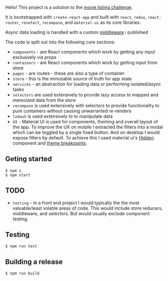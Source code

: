 Hello! This project is a solution to the [movie listing challenge](https://zone.github.io/frontend/movie-listing).

It is bootstrapped with `create-react-app` and built with `react`, `redux`, `react-router`, `reselect`, `recompose`, and `material-ui` as its core libraries.

Async data loading is handled with a custom [middleware](https://github.com/alexstroukov/slex-redux-loader) i published

The code is split out into the following core sections:

- `components` - are React components which work by getting any input exclusively via props
- `containers` - are React components which work by getting input from store
- `pages` - are routes - these are also a type of container
- `store` - this is the immutable source of truth for app state
- `services` - an abstraction for loading data or performing isolated/async tasks
- `selectors` are used extensively to provide lazy access to mapped and memoized data from the store
- `recompose` is used extensively with selectors to provide functionality to pure containers without causing unwarranted re-renders
- `lodash` is used extensively to to manipulate data
- `UI` - Material UI is used for components, theming and overall layout of the app. To improve the UX on mobile I extracted the filters into a modal which can be toggled by a single fixed button. And on desktop I would expose filters by default. To achieve this I used material ui's [Hidden](https://material-ui.com/layout/hidden/) component and [theme breakpoints](https://material-ui.com/layout/breakpoints/).

## Geting started

```
$ npm i
$ npm start
```
## TODO
- `testing` - In a front end project I would typically the the most valuable/least volatile areas of code. This would include store reducers, middleware, and selectors. But would usually exclude component testing.

## Testing

```
$ npm run test
```
## Building a release

```
$ npm run build
```
